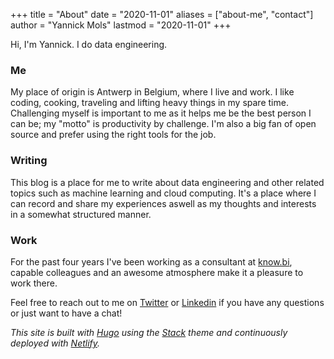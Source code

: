 +++
title = "About"
date = "2020-11-01"
aliases = ["about-me", "contact"]
author = "Yannick Mols"
lastmod = "2020-11-01"
+++

Hi, I'm Yannick. I do data engineering.

### Me

My place of origin is Antwerp in Belgium, where I live and work. I like coding, cooking, traveling and lifting heavy things in my spare time. Challenging myself is important to me as it helps me be the best person I can be; my "motto" is productivity by challenge. I'm also a big fan of open source and prefer using the right tools for the job.

### Writing

This blog is a place for me to write about data engineering and other related topics such as machine learning and cloud computing. It's a place where I can record and share my experiences aswell as my thoughts and interests in a somewhat structured manner. 

### Work

For the past four years I've been working as a consultant at [know.bi](https://know.bi/), capable colleagues and an awesome atmosphere make it a pleasure to work there.

Feel free to reach out to me on [Twitter](https://twitter.com/yannickmols) or [Linkedin](https://www.linkedin.com/in/yannickmols/) if you have any questions or just want to have a chat!

*This site is built with [Hugo](https://gohugo.io/) using the [Stack](https://github.com/CaiJimmy/hugo-theme-stack) theme and continuously deployed with [Netlify](https://www.netlify.com/).*